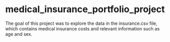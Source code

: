 # medical_insurance_portfolio_project


The goal of this project was to explore the data in the insurance.csv file, which contains medical insurance costs and relevant information such as age and sex. 

